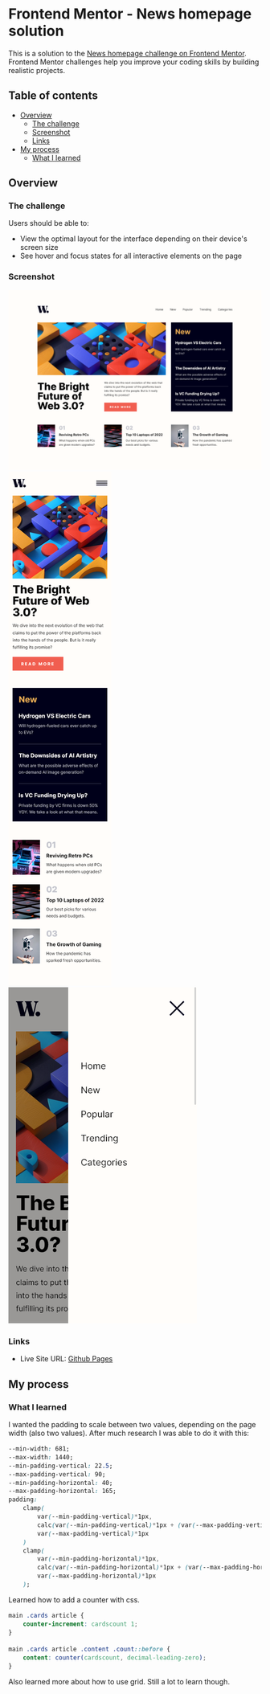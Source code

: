 # Frontend Mentor - News homepage solution

This is a solution to the [News homepage challenge on Frontend Mentor](https://www.frontendmentor.io/challenges/news-homepage-H6SWTa1MFl). Frontend Mentor challenges help you improve your coding skills by building realistic projects. 

## Table of contents

- [Overview](#overview)
  - [The challenge](#the-challenge)
  - [Screenshot](#screenshot)
  - [Links](#links)
- [My process](#my-process)
  - [What I learned](#what-i-learned)


## Overview

### The challenge

Users should be able to:

- View the optimal layout for the interface depending on their device's screen size
- See hover and focus states for all interactive elements on the page

### Screenshot

![](./src/images/screenshot.png)
![](./src/images/screenshot-mobile.png)
![](./src/images/screenshot-mobile-menu.png)

### Links

- Live Site URL: [Github Pages](https://alpe12.github.io/frontendMentor/news-homepage/)

## My process

### What I learned

I wanted the padding to scale between two values, depending on the page width (also two values). After much research I was able to do it with this:

```css
--min-width: 681;
--max-width: 1440;
--min-padding-vertical: 22.5;
--max-padding-vertical: 90;
--min-padding-horizontal: 40;
--max-padding-horizontal: 165;
padding: 
    clamp(
        var(--min-padding-vertical)*1px,
        calc(var(--min-padding-vertical)*1px + (var(--max-padding-vertical) - var(--min-padding-vertical)) * ((100vw - var(--min-width)*1px) / (var(--max-width) - var(--min-width)))),
        var(--max-padding-vertical)*1px
    )
    clamp(
        var(--min-padding-horizontal)*1px,
        calc(var(--min-padding-horizontal)*1px + (var(--max-padding-horizontal) - var(--min-padding-horizontal)) * ((100vw - var(--min-width)*1px) / (var(--max-width) - var(--min-width)))),
        var(--max-padding-horizontal)*1px
    );
```

Learned how to add a counter with css.

```css
main .cards article {
    counter-increment: cardscount 1;
}

main .cards article .content .count::before {
    content: counter(cardscount, decimal-leading-zero);
}
```

Also learned more about how to use grid. Still a lot to learn though.